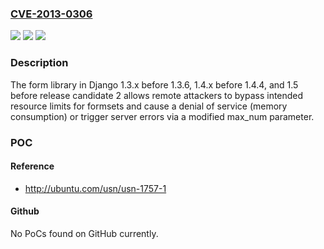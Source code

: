 ### [CVE-2013-0306](https://cve.mitre.org/cgi-bin/cvename.cgi?name=CVE-2013-0306)
![](https://img.shields.io/static/v1?label=Product&message=n%2Fa&color=blue)
![](https://img.shields.io/static/v1?label=Version&message=%3D%20n%2Fa%20&color=brighgreen)
![](https://img.shields.io/static/v1?label=Vulnerability&message=n%2Fa&color=brighgreen)

### Description

The form library in Django 1.3.x before 1.3.6, 1.4.x before 1.4.4, and 1.5 before release candidate 2 allows remote attackers to bypass intended resource limits for formsets and cause a denial of service (memory consumption) or trigger server errors via a modified max_num parameter.

### POC

#### Reference
- http://ubuntu.com/usn/usn-1757-1

#### Github
No PoCs found on GitHub currently.

